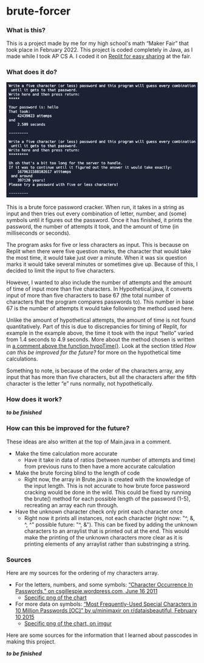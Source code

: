 # brute-forcer

### What is this?
This is a project made by me for my high school's math “Maker Fair” that took place in February 2022. This project is coded completely in Java, as I made while I took AP CS A. I coded it on [Replit for easy sharing](https://replit.com/@Sharnoff/Maker-Faire-Password-Cracker) at the fair. 

### What does it do?
![Hello-spaghetti](https://github.com/ksharnoff/brute-forcer/blob/main/hello-spaghetti_example.png)

This is a brute force password cracker. When run, it takes in a string as input and then tries out every combination of letter, number, and (some) symbols until it figures out the password. Once it has finished, it prints the password, the number of attempts it took, and the amount of time (in milliseconds or seconds). 

The program asks for five or less characters as input. This is because on Replit when there were five question marks, the character that would take the most time, it would take just over a minute. When it was six question marks it would take several minutes or sometimes give up. Because of this, I decided to limit the input to five characters. 

However, I wanted to also include the number of attempts and the amount of time of input more than five characters. In Hypothetical.java, it converts input of more than five characters to base 67 (the total number of characters that the program compares passwords to). This number in base 67 is the number of attempts it would take following the method used here. 

Unlike the amount of hypothetical attempts, the amount of time is not found quantitatively. Part of this is due to discrepancies for timing of Replit, for example in the example above, the time it took with the input “hello” varied from 1.4 seconds to 4.9 seconds. More about the method chosen is written in [a comment above the function hypoTime()](https://github.com/ksharnoff/brute-forcer/blob/main/Hypothetical.java#L63). Look at the section titled *How can this be improved for the future?* for more on the hypothetical time calculations. 

Something to note, is because of the order of the characters array, any input that has more than five characters, but all the characters after the fifth character is the letter “e” runs normally, not hypothetically. 

### How does it work?

***to be finished***




### How can this be improved for the future? 
These ideas are also written at the top of Main.java in a comment.
 - Make the time calculation more accurate
 	-  Have it take in data of ratios (between number of attempts and time) from previous runs to then have a more accurate calculation
 - Make the brute forcing blind to the length of code
	- Right now, the array in Brute.java is created with the knowledge of the input length. This is not accurate to how brute force password cracking would be done in the wild. This could be fixed by running the brute() method for each possible length of the password (1-5), recreating an array each run through. 
 - Have the unknown character check only print each character once
 	- Right now it prints all instances, not each character (right now: "^, &, ^, ^" possible future: "^, &"). This can be fixed by adding the unknown characters to an arraylist that is printed out at the end. This would make the printing of the unknown characters more clear as it is printing elements of any arraylist rather than substringing a string. 

### Sources
Here are my sources for the ordering of my characters array. 
- For the letters, numbers, and some symbols: [“Character Occurrence In Passwords,” on csgillespie.wordpress.com, June 16 2011](https://csgillespie.wordpress.com/2011/06/16/character-occurrence-in-passwords/)
	- [Specific png of the chart](https://csgillespie.files.wordpress.com/2011/06/figure2.png)
- For more data on symbols: [“Most Frequently-Used Special Characters in 10 Million Passwords [OC]” by u/minimaxir on r/dataisbeautiful, February 10 2015](https://www.reddit.com/r/dataisbeautiful/comments/2vfgvh/most_frequentlyused_special_characters_in_10/)
	- [Specific png of the chart, on imgur](https://i.imgur.com/aoIa6UX.png)

Here are some sources for the information that I learned about passcodes in making this project.

***to be finished***
